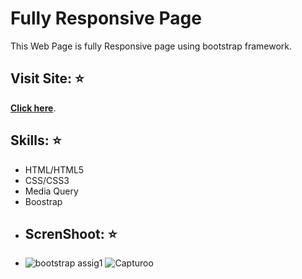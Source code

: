 # Fully Responsive Page 
This Web Page is fully Responsive page using bootstrap framework.

## Visit Site: :star:
 **[Click here](https://aseelalnajar2001.github.io/Simple-page-with-bootstrap-framework/)**.

## Skills: :star:
* HTML/HTML5
* CSS/CSS3
* Media Query
* Boostrap
* ## ScrenShoot: :star:
* ![bootstrap assig1](https://user-images.githubusercontent.com/63051374/111871785-9bfac480-8994-11eb-9a58-5f4cc9cf4983.PNG)
![Capturoo](https://user-images.githubusercontent.com/63051374/111871900-280cec00-8995-11eb-8441-e3dc2f6f7ec2.PNG)

